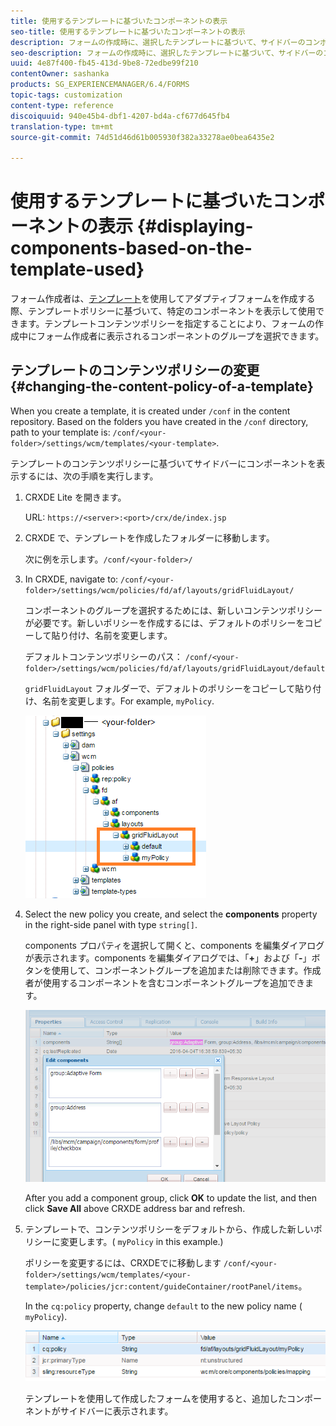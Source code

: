 ```yaml
---
title: 使用するテンプレートに基づいたコンポーネントの表示
seo-title: 使用するテンプレートに基づいたコンポーネントの表示
description: フォームの作成時に、選択したテンプレートに基づいて、サイドバーのコンポーネントを有効にする方法について説明します。
seo-description: フォームの作成時に、選択したテンプレートに基づいて、サイドバーのコンポーネントを有効にする方法について説明します。
uuid: 4e87f400-fb45-413d-9be8-72edbe99f210
contentOwner: sashanka
products: SG_EXPERIENCEMANAGER/6.4/FORMS
topic-tags: customization
content-type: reference
discoiquuid: 940e45b4-dbf1-4207-bd4a-cf677d645fb4
translation-type: tm+mt
source-git-commit: 74d51d46d61b005930f382a33278ae0bea6435e2

---
```



# 使用するテンプレートに基づいたコンポーネントの表示 {#displaying-components-based-on-the-template-used}

フォーム作成者は、[テンプレート](/help/forms/using/template-editor.md)を使用してアダプティブフォームを作成する際、テンプレートポリシーに基づいて、特定のコンポーネントを表示して使用できます。テンプレートコンテンツポリシーを指定することにより、フォームの作成中にフォーム作成者に表示されるコンポーネントのグループを選択できます。

## テンプレートのコンテンツポリシーの変更 {#changing-the-content-policy-of-a-template}

When you create a template, it is created under `/conf` in the content repository. Based on the folders you have created in the `/conf` directory, path to your template is: `/conf/<your-folder>/settings/wcm/templates/<your-template>`.

テンプレートのコンテンツポリシーに基づいてサイドバーにコンポーネントを表示するには、次の手順を実行します。

1. CRXDE Lite を開きます。

   URL: `https://<server>:<port>/crx/de/index.jsp`

1. CRXDE で、テンプレートを作成したフォルダーに移動します。

   次に例を示します。`/conf/<your-folder>/`

1. In CRXDE, navigate to: `/conf/<your-folder>/settings/wcm/policies/fd/af/layouts/gridFluidLayout/`

   コンポーネントのグループを選択するためには、新しいコンテンツポリシーが必要です。新しいポリシーを作成するには、デフォルトのポリシーをコピーして貼り付け、名前を変更します。

   デフォルトコンテンツポリシーのパス： `/conf/<your-folder>/settings/wcm/policies/fd/af/layouts/gridFluidLayout/default`

   `gridFluidLayout` フォルダーで、デフォルトのポリシーをコピーして貼り付け、名前を変更します。For example, `myPolicy`.

   ![デフォルトのポリシーをコピー](assets/crx-default1.png)

1. Select the new policy you create, and select the **components** property in the right-side panel with type `string[]`.

   components プロパティを選択して開くと、components を編集ダイアログが表示されます。components を編集ダイアログでは、「**+**」および「**-**」ボタンを使用して、コンポーネントグループを追加または削除できます。作成者が使用するコンポーネントを含むコンポーネントグループを追加できます。

   ![ポリシーのコンポーネントを追加または削除](assets/add-components-list1.png)

   After you add a component group, click **OK** to update the list, and then click **Save All** above CRXDE address bar and refresh.

1. テンプレートで、コンテンツポリシーをデフォルトから、作成した新しいポリシーに変更します。( `myPolicy` in this example.)

   ポリシーを変更するには、CRXDEでに移動します `/conf/<your-folder>/settings/wcm/templates/<your-template>/policies/jcr:content/guideContainer/rootPanel/items`。

   In the `cq:policy` property, change `default` to the new policy name ( `myPolicy`).

   ![更新されたテンプレートコンテンツポリシー](assets/updated-policy.png)

   テンプレートを使用して作成したフォームを使用すると、追加したコンポーネントがサイドバーに表示されます。

